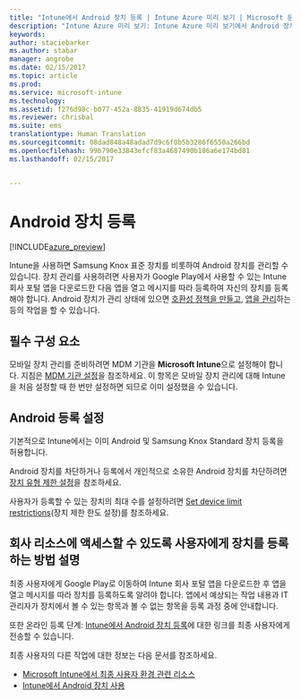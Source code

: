 ```yaml
---
title: "Intune에서 Android 장치 등록 | Intune Azure 미리 보기 | Microsoft 문서"
description: "Intune Azure 미리 보기: Intune Azure 미리 보기에서 Android 장치를 등록하는 방법을 알아봅니다."
keywords: 
author: staciebarker
ms.author: stabar
manager: angrobe
ms.date: 02/15/2017
ms.topic: article
ms.prod: 
ms.service: microsoft-intune
ms.technology: 
ms.assetid: f276d98c-b077-452a-8835-41919d674db5
ms.reviewer: chrisbal
ms.suite: ems
translationtype: Human Translation
ms.sourcegitcommit: 08dad848a48adad7d9c6f0b5b3286f6550a266bd
ms.openlocfilehash: 99b790e33843efcf83a4687490b186a6e174bd81
ms.lasthandoff: 02/15/2017


---
```


# <a name="enroll-android-devices"></a>Android 장치 등록

[!INCLUDE[azure_preview](../includes/azure_preview.md)]

Intune을 사용하면 Samsung Knox 표준 장치를 비롯하여 Android 장치를 관리할 수 있습니다. 장치 관리를 사용하려면 사용자가 Google Play에서 사용할 수 있는 Intune 회사 포털 앱을 다운로드한 다음 앱을 열고 메시지를 따라 등록하여 자신의 장치를 등록해야 합니다. Android 장치가 관리 상태에 있으면 [호환성 정책을 만들고](https://docs.microsoft.com/intune-azure/set-device-compliance/create-a-compliance-policy-for-android), [앱을 관리](https://docs.microsoft.com/intune-azure/manage-apps/what-is-app-management)하는 등의 작업을 할 수 있습니다.

## <a name="prerequisite"></a>필수 구성 요소

모바일 장치 관리를 준비하려면 MDM 기관을 **Microsoft Intune**으로 설정해야 합니다. 지침은 [MDM 기관 설정](set-mdm-authority.md)을 참조하세요. 이 항목은 모바일 장치 관리에 대해 Intune을 처음 설정할 때 한 번만 설정하면 되므로 이미 설정했을 수 있습니다. 

## <a name="set-up-android-enrollment"></a>Android 등록 설정

기본적으로 Intune에서는 이미 Android 및 Samsung Knox Standard 장치 등록을 허용합니다. 

Android 장치를 차단하거나 등록에서 개인적으로 소유한 Android 장치를 차단하려면 [장치 유형 제한 설정](https://docs.microsoft.com/intune-azure/enroll-devices/set-enrollment-restrictions#set-device-type-restrictions)을 참조하세요. 

사용자가 등록할 수 있는 장치의 최대 수를 설정하려면 [Set device limit restrictions](https://docs.microsoft.com/intune-azure/enroll-devices/set-enrollment-restrictions#set-device-limit-restrictions)(장치 제한 한도 설정)를 참조하세요.

## <a name="tell-your-users-how-to-enroll-their-devices-to-access-company-resources"></a>회사 리소스에 액세스할 수 있도록 사용자에게 장치를 등록하는 방법 설명

최종 사용자에게 Google Play로 이동하여 Intune 회사 포털 앱을 다운로드한 후 앱을 열고 메시지를 따라 장치를 등록하도록 알려야 합니다. 앱에서 예상되는 작업 내용과 IT 관리자가 장치에서 볼 수 있는 항목과 볼 수 없는 항목을 등록 과정 중에 안내합니다.

또한 온라인 등록 단계: [Intune에서 Android 장치 등록](https://docs.microsoft.com/intune/enduser/enroll-your-device-in-intune-android)에 대한 링크를 최종 사용자에게 전송할 수 있습니다. 

최종 사용자의 다른 작업에 대한 정보는 다음 문서를 참조하세요.

- [Microsoft Intune에서 최종 사용자 환경 관련 리소스](https://docs.microsoft.com/intune/deploy-use/what-to-tell-your-end-users-about-using-microsoft-intune)
- [Intune에서 Android 장치 사용](https://docs.microsoft.com/intune/enduser/using-your-android-device-with-intune)
